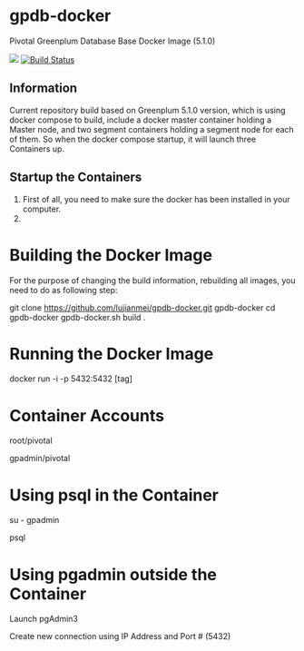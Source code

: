 
# gpdb-docker
Pivotal Greenplum Database Base Docker Image (5.1.0)

[![](https://images.microbadger.com/badges/version/pivotaldata/gpdb-base.svg)](https://microbadger.com/images/pivotaldata/gpdb-base "Get your own version badge on microbadger.com") [![Build Status](https://travis-ci.org/lujianmei/gpdb-docker.svg?branch=master)](https://travis-ci.org/lujianmei/gpdb-docker)

## Information ##
Current repository build based on Greenplum 5.1.0 version, which is using docker compose to build, include a docker master container holding a Master node, and two segment containers holding a segment node for each of them.  So when the docker compose startup, it will launch three Containers up.

## Startup the Containers ##
1. First of all, you need to make sure the docker has been installed in your computer.
2. 

# Building the Docker Image
For the purpose of changing the build information, rebuilding all images, you need to do as following step:

git clone https://github.com/lujianmei/gpdb-docker.git gpdb-docker
cd gpdb-docker
gpdb-docker.sh build .

# Running the Docker Image
docker run -i -p 5432:5432 [tag]

# Container Accounts
root/pivotal

gpadmin/pivotal

# Using psql in the Container
su - gpadmin

psql

# Using pgadmin outside the Container
Launch pgAdmin3

Create new connection using IP Address and Port # (5432)

